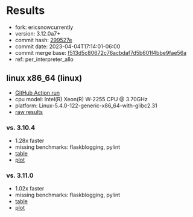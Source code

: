 # Results

- fork: ericsnowcurrently
- version: 3.12.0a7+
- commit hash: [299527e](https://github.com/ericsnowcurrently/cpython/commit/299527e)
- commit date: 2023-04-04T17:14:01-06:00
- commit merge base: [f513d5c80672c76acbdaf7d5b601f4bbe9fae56a](https://github.com/ericsnowcurrently/cpython/commit/f513d5c80672c76acbdaf7d5b601f4bbe9fae56a)
- ref: per_interpreter_allo

## linux x86_64 (linux)

- [GitHub Action run](https://github.com/faster-cpython/benchmarking/actions/runs/4613186413)
- cpu model: Intel(R) Xeon(R) W-2255 CPU @ 3.70GHz
- platform: Linux-5.4.0-122-generic-x86_64-with-glibc2.31
- [raw results](bm-20230404-linux-x86_64-ericsnowcurrently-per_interpreter_allo-3.12.0a7%2B-299527e.json)

### vs. 3.10.4

- 1.28x faster
- missing benchmarks: flaskblogging, pylint
- [table](bm-20230404-linux-x86_64-ericsnowcurrently-per_interpreter_allo-3.12.0a7%2B-299527e-vs-3.10.4.md)
- [plot](bm-20230404-linux-x86_64-ericsnowcurrently-per_interpreter_allo-3.12.0a7%2B-299527e-vs-3.10.4.png)

### vs. 3.11.0

- 1.02x faster
- missing benchmarks: flaskblogging, pylint
- [table](bm-20230404-linux-x86_64-ericsnowcurrently-per_interpreter_allo-3.12.0a7%2B-299527e-vs-3.11.0.md)
- [plot](bm-20230404-linux-x86_64-ericsnowcurrently-per_interpreter_allo-3.12.0a7%2B-299527e-vs-3.11.0.png)

